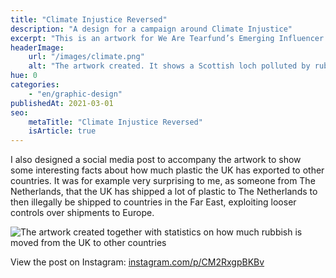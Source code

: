 ```yaml
---
title: "Climate Injustice Reversed"
description: "A design for a campaign around Climate Injustice"
excerpt: "This is an artwork for We Are Tearfund’s Emerging Influencer course! To show the impact we as western countries have on the world, I decided to turn things around and show how for example a beautiful Scottish loch would look if it was polluted by rubbish from other countries. I call it ‘Climate Injustice Reversed’."
headerImage:
    url: "/images/climate.png"
    alt: "The artwork created. It shows a Scottish loch polluted by rubbish from other countries"
hue: 0
categories:
    - "en/graphic-design"
publishedAt: 2021-03-01
seo:
    metaTitle: "Climate Injustice Reversed"
    isArticle: true
---
```


I also designed a social media post to accompany the artwork to show some interesting facts about how much plastic the UK has exported to other countries. It was for example very surprising to me, as someone from The Netherlands, that the UK has shipped a lot of plastic to The Netherlands to then illegally be shipped to countries in the Far East, exploiting looser controls over shipments to Europe.

![The artwork created together with statistics on how much rubbish is moved from the UK to other countries](/images/climate-1.png)

View the post on Instagram: [instagram.com/p/CM2RxgpBKBv](instagram.com/p/CM2RxgpBKBv)
